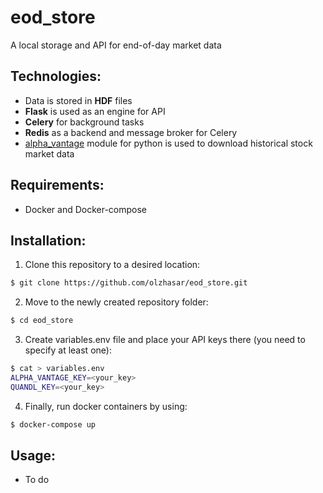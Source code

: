 # eod_store

A local storage and API for end-of-day market data

## Technologies:

- Data is stored in **HDF** files
- **Flask** is used as an engine for API
- **Celery** for background tasks
- **Redis** as a backend and message broker for Celery 
- [alpha_vantage](https://github.com/RomelTorres/alpha_vantage) module for python is used to download historical stock market data

## Requirements:

- Docker and Docker-compose

## Installation:

1. Clone this repository to a desired location:
```sh
$ git clone https://github.com/olzhasar/eod_store.git
```
2. Move to the newly created repository folder:
```sh
$ cd eod_store
```
3. Create variables.env file and place your API keys there (you need to specify
   at least one):
```sh
$ cat > variables.env
ALPHA_VANTAGE_KEY=<your_key>
QUANDL_KEY=<your_key>
```
4. Finally, run docker containers by using:
```sh
$ docker-compose up
```

## Usage:

- To do


